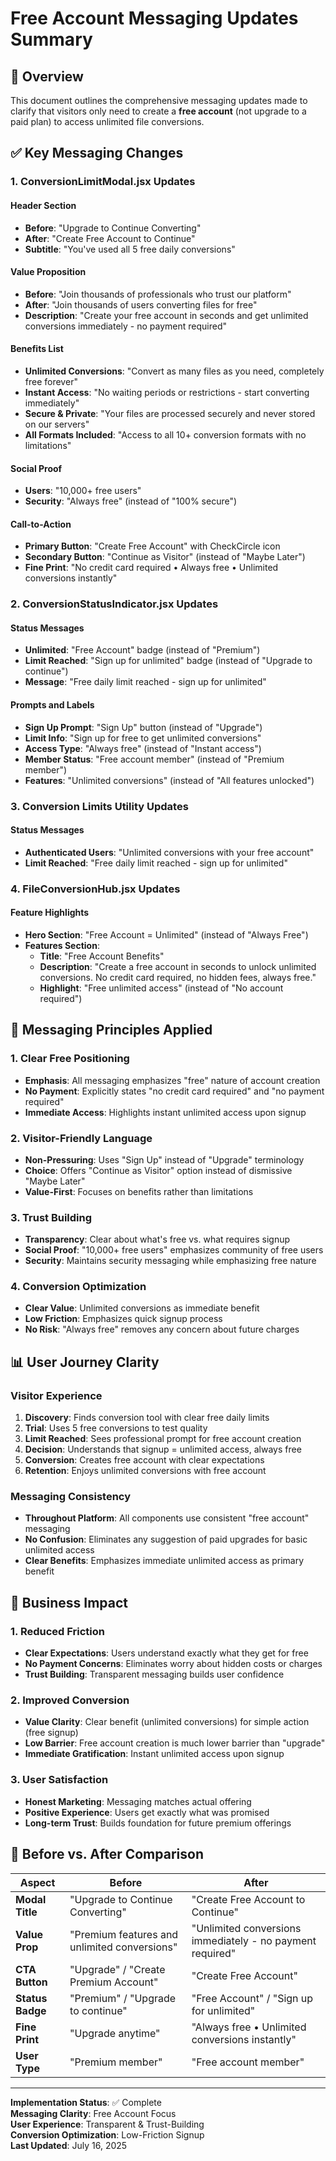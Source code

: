# Free Account Messaging Updates Summary

## 🎯 Overview

This document outlines the comprehensive messaging updates made to clarify that visitors only need to create a **free account** (not upgrade to a paid plan) to access unlimited file conversions.

## ✅ **Key Messaging Changes**

### **1. ConversionLimitModal.jsx Updates**

#### **Header Section**
- **Before**: "Upgrade to Continue Converting"
- **After**: "Create Free Account to Continue"
- **Subtitle**: "You've used all 5 free daily conversions"

#### **Value Proposition**
- **Before**: "Join thousands of professionals who trust our platform"
- **After**: "Join thousands of users converting files for free"
- **Description**: "Create your free account in seconds and get unlimited conversions immediately - no payment required"

#### **Benefits List**
- **Unlimited Conversions**: "Convert as many files as you need, completely free forever"
- **Instant Access**: "No waiting periods or restrictions - start converting immediately"
- **Secure & Private**: "Your files are processed securely and never stored on our servers"
- **All Formats Included**: "Access to all 10+ conversion formats with no limitations"

#### **Social Proof**
- **Users**: "10,000+ free users"
- **Security**: "Always free" (instead of "100% secure")

#### **Call-to-Action**
- **Primary Button**: "Create Free Account" with CheckCircle icon
- **Secondary Button**: "Continue as Visitor" (instead of "Maybe Later")
- **Fine Print**: "No credit card required • Always free • Unlimited conversions instantly"

### **2. ConversionStatusIndicator.jsx Updates**

#### **Status Messages**
- **Unlimited**: "Free Account" badge (instead of "Premium")
- **Limit Reached**: "Sign up for unlimited" badge (instead of "Upgrade to continue")
- **Message**: "Free daily limit reached - sign up for unlimited"

#### **Prompts and Labels**
- **Sign Up Prompt**: "Sign Up" button (instead of "Upgrade")
- **Limit Info**: "Sign up for free to get unlimited conversions"
- **Access Type**: "Always free" (instead of "Instant access")
- **Member Status**: "Free account member" (instead of "Premium member")
- **Features**: "Unlimited conversions" (instead of "All features unlocked")

### **3. Conversion Limits Utility Updates**

#### **Status Messages**
- **Authenticated Users**: "Unlimited conversions with your free account"
- **Limit Reached**: "Free daily limit reached - sign up for unlimited"

### **4. FileConversionHub.jsx Updates**

#### **Feature Highlights**
- **Hero Section**: "Free Account = Unlimited" (instead of "Always Free")
- **Features Section**: 
  - **Title**: "Free Account Benefits"
  - **Description**: "Create a free account in seconds to unlock unlimited conversions. No credit card required, no hidden fees, always free."
  - **Highlight**: "Free unlimited access" (instead of "No account required")

## 🎨 **Messaging Principles Applied**

### **1. Clear Free Positioning**
- **Emphasis**: All messaging emphasizes "free" nature of account creation
- **No Payment**: Explicitly states "no credit card required" and "no payment required"
- **Immediate Access**: Highlights instant unlimited access upon signup

### **2. Visitor-Friendly Language**
- **Non-Pressuring**: Uses "Sign Up" instead of "Upgrade" terminology
- **Choice**: Offers "Continue as Visitor" option instead of dismissive "Maybe Later"
- **Value-First**: Focuses on benefits rather than limitations

### **3. Trust Building**
- **Transparency**: Clear about what's free vs. what requires signup
- **Social Proof**: "10,000+ free users" emphasizes community of free users
- **Security**: Maintains security messaging while emphasizing free nature

### **4. Conversion Optimization**
- **Clear Value**: Unlimited conversions as immediate benefit
- **Low Friction**: Emphasizes quick signup process
- **No Risk**: "Always free" removes any concern about future charges

## 📊 **User Journey Clarity**

### **Visitor Experience**
1. **Discovery**: Finds conversion tool with clear free daily limits
2. **Trial**: Uses 5 free conversions to test quality
3. **Limit Reached**: Sees professional prompt for free account creation
4. **Decision**: Understands that signup = unlimited access, always free
5. **Conversion**: Creates free account with clear expectations
6. **Retention**: Enjoys unlimited conversions with free account

### **Messaging Consistency**
- **Throughout Platform**: All components use consistent "free account" messaging
- **No Confusion**: Eliminates any suggestion of paid upgrades for basic unlimited access
- **Clear Benefits**: Emphasizes immediate unlimited access as primary benefit

## 🎯 **Business Impact**

### **1. Reduced Friction**
- **Clear Expectations**: Users understand exactly what they get for free
- **No Payment Concerns**: Eliminates worry about hidden costs or charges
- **Trust Building**: Transparent messaging builds user confidence

### **2. Improved Conversion**
- **Value Clarity**: Clear benefit (unlimited conversions) for simple action (free signup)
- **Low Barrier**: Free account creation is much lower barrier than "upgrade"
- **Immediate Gratification**: Instant unlimited access upon signup

### **3. User Satisfaction**
- **Honest Marketing**: Messaging matches actual offering
- **Positive Experience**: Users get exactly what was promised
- **Long-term Trust**: Builds foundation for future premium offerings

## 🔄 **Before vs. After Comparison**

| Aspect | Before | After |
|--------|--------|-------|
| **Modal Title** | "Upgrade to Continue Converting" | "Create Free Account to Continue" |
| **Value Prop** | "Premium features and unlimited conversions" | "Unlimited conversions immediately - no payment required" |
| **CTA Button** | "Upgrade" / "Create Premium Account" | "Create Free Account" |
| **Status Badge** | "Premium" / "Upgrade to continue" | "Free Account" / "Sign up for unlimited" |
| **Fine Print** | "Upgrade anytime" | "Always free • Unlimited conversions instantly" |
| **User Type** | "Premium member" | "Free account member" |

---

**Implementation Status**: ✅ Complete  
**Messaging Clarity**: Free Account Focus  
**User Experience**: Transparent & Trust-Building  
**Conversion Optimization**: Low-Friction Signup  
**Last Updated**: July 16, 2025
